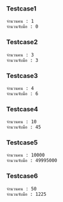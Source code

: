 ### Testcase1
```
จำนวนคน : 1
จำนวนจับมือ : 0
```
### Testcase2
```
จำนวนคน : 3
จำนวนจับมือ : 3
```
### Testcase3
```
จำนวนคน : 4
จำนวนจับมือ : 6
```
### Testcase4
```
จำนวนคน : 10
จำนวนจับมือ : 45
```
### Testcase5
```
จำนวนคน : 10000
จำนวนจับมือ : 49995000
```
### Testcase6
```
จำนวนคน : 50
จำนวนจับมือ : 1225
```
